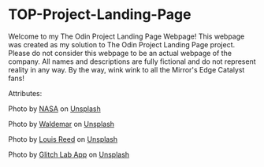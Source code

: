 # TOP-Project-Landing-Page
Welcome to my The Odin Project Landing Page Webpage!
This webpage was created as my solution to The Odin Project Landing Page project. 
Please do not consider this webpage to be an actual webpage of the company. All names and descriptions are fully fictional and do not represent reality in any way. By the way, wink wink to all the Mirror's Edge Catalyst fans!

Attributes: 

Photo by <a href="https://unsplash.com/@nasa?utm_source=unsplash&utm_medium=referral&utm_content=creditCopyText">NASA</a> on <a href="https://unsplash.com/photos/yZygONrUBe8?utm_source=unsplash&utm_medium=referral&utm_content=creditCopyText">Unsplash</a>

Photo by <a href="https://unsplash.com/@waldemarbrandt67w?utm_source=unsplash&utm_medium=referral&utm_content=creditCopyText">Waldemar</a> on <a href="https://unsplash.com/photos/I8HO0vX-fds?utm_source=unsplash&utm_medium=referral&utm_content=creditCopyText">Unsplash</a>

Photo by <a href="https://unsplash.com/@_louisreed?utm_source=unsplash&utm_medium=referral&utm_content=creditCopyText">Louis Reed</a> on <a href="https://unsplash.com/photos/pwcKF7L4-no?utm_source=unsplash&utm_medium=referral&utm_content=creditCopyText">Unsplash</a>

Photo by <a href="https://unsplash.com/@glitchlab?utm_source=unsplash&utm_medium=referral&utm_content=creditCopyText">Glitch Lab App</a> on <a href="https://unsplash.com/wallpapers/cool/abstract?utm_source=unsplash&utm_medium=referral&utm_content=creditCopyText">Unsplash</a>
  